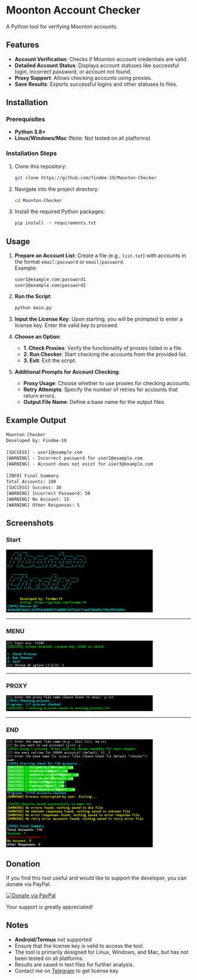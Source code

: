 # Moonton Account Checker

A Python tool for verifying Moonton accounts.

## Features

- **Account Verification**: Checks if Moonton account credentials are valid.
- **Detailed Account Status**: Displays account statuses like successful login, incorrect password, or account not found.
- **Proxy Support**: Allows checking accounts using proxies.
- **Save Results**: Exports successful logins and other statuses to files.

## Installation

### Prerequisites
- **Python 3.8+**
- **Linux/Windows/Mac** (Note: Not tested on all platforms)
### Installation Steps
1. Clone this repository:
   ```bash
   git clone https://github.com/findme-19/Moonton-Checker
   ```
2. Navigate into the project directory:
   ```bash
   cd Moonton-Checker
   ```
3. Install the required Python packages:
   ```bash
   pip install -r requirements.txt
   ```

## Usage

1. **Prepare an Account List**: Create a file (e.g., `list.txt`) with accounts in the format `email:password` or `email|password`.  
   Example:
   ```
   user1@example.com:password1
   user2@example.com|password2
   ```

2. **Run the Script**:
   ```bash
   python main.py
   ```

3. **Input the License Key**: Upon starting, you will be prompted to enter a license key. Enter the valid key to proceed.

4. **Choose an Option**:
   - **1. Check Proxies**: Verify the functionality of proxies listed in a file.
   - **2. Run Checker**: Start checking the accounts from the provided list.
   - **3. Exit**: Exit the script.

5. **Additional Prompts for Account Checking**:
   - **Proxy Usage**: Choose whether to use proxies for checking accounts.
   - **Retry Attempts**: Specify the number of retries for accounts that return errors.
   - **Output File Name**: Define a base name for the output files.

## Example Output

```plaintext
Moonton Checker
Developed by: Findme-19

[SUCCESS] - user1@example.com
[WARNING] - Incorrect password for user2@example.com
[WARNING] - Account does not exist for user3@example.com

[INFO] Final Summary
Total Accounts: 100
[SUCCESS] Success: 30
[WARNING] Incorrect Password: 50
[WARNING] No Account: 15
[WARNING] Other Responses: 5
```

## Screenshots

### Start
<img src="preview/START.png" alt="Start Menu" width="400" />

---

### MENU
<img src="preview/MENU.png" alt="Checking" width="400" />

---

### PROXY
<img src="preview/PROXY.png" alt="proxy" width="400" />

---
### END
<img src="preview/END.png" alt="Output" width="400" />

## Donation

If you find this tool useful and would like to support the developer, you can donate via PayPal:

[![Donate via PayPal](https://www.paypalobjects.com/en_US/i/btn/btn_donateCC_LG.gif)](https://www.paypal.me/uafk)

Your support is greatly appreciated!

## Notes
- **Android/Termux** not supported
- Ensure that the license key is valid to access the tool.
- The tool is primarily designed for Linux, Windows, and Mac, but has not been tested on all platforms.
- Results are saved in text files for further analysis.
- Contact me on [Telegram](https://t.me/yangbenerwoy) to get license key

